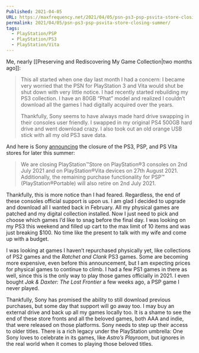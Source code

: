 ```yaml
---
Published: 2021-04-05
URL: https://maxfrequency.net/2021/04/05/psn-ps3-psp-psvita-store-closing-summer/
permalink: 2021/04/05/psn-ps3-psp-psvita-store-closing-summer/
tags:
  - PlayStation/PSP
  - PlayStation/PS3
  - PlayStation/Vita
---
```

Me, nearly [[Preserving and Rediscovering My Game Collection|two months ago]]:

> This all started when one day last month I had a concern: I became very worried that the PSN for PlayStation 3 and Vita would shut be shut down with very little notice. I had recently started rebuilding my PS3 collection. I have an 80GB “Phat” model and realized I couldn’t download all the games I had digitally acquired over the years.
> 
> Thankfully, Sony seems to have always made hard drive swapping in their consoles user friendly. I swapped in my original PS4 500GB hard drive and went download crazy. I also took out an old orange USB stick with all my old PS3 save data.

And here is Sony [announcing](https://www.playstation.com/en-gb/support/important-notice/) the closure of the PS3, PSP, and PS Vita stores for later this summer:

> We are closing PlayStation™Store on PlayStation®3 consoles on 2nd July 2021 and on PlayStation®Vita devices on 27th August 2021. Additionally, the remaining purchase functionality for PSP™ (PlayStation®Portable) will also retire on 2nd July 2021.

Thankfully, this is more notice than I had feared. Regardless, the end of these consoles official support is upon us. I am glad I decided to upgrade and download all I wanted back in February. All my physical games are patched and my digital collection installed. Now I just need to pick and choose which games I’d like to snag before the final day. I was looking on my PS3 this weekend and filled up cart to the max limit of 10 items and was just breaking $100. No time like the present to talk with my wife and come up with a budget.

I was looking at games I haven’t repurchased physically yet, like collections of PS2 games and the *Ratchet and Clank* PS3 games. Some are becoming more expensive, even before this announcement, but I am expecting prices for physical games to continue to climb. I had a few PS1 games in there as well, since this is the only way to play those games officially in 2021. I even bought *Jak & Daxter: The Lost Frontier* a few weeks ago, a PSP game I never played.

Thankfully, Sony has promised the ability to still download previous purchases, but some day that support will go away too. I may buy an external drive and back up all my games locally too. It is a shame to see the end of these store fronts and all the beloved games, both AAA and indie, that were released on those platforms. Sony needs to step up their access to older titles. There is a rich legacy under the PlayStation umbrella: One Sony loves to celebrate in its games, like *Astro’s Playroom*, but ignores in the real world when it comes to playing those beloved titles.